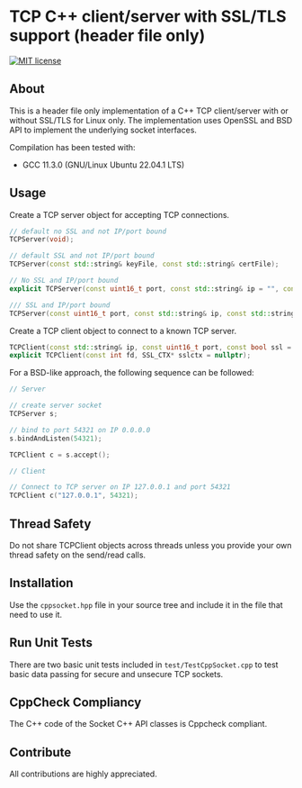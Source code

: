 # TCP C++ client/server with SSL/TLS support (header file only)
[![MIT license](https://img.shields.io/badge/license-MIT-blue.svg)](http://opensource.org/licenses/MIT)

## About
This is a header file only implementation of a C++ TCP client/server with or without SSL/TLS for Linux only.
The implementation uses OpenSSL and BSD API to implement the underlying socket interfaces.

Compilation has been tested with:
- GCC 11.3.0 (GNU/Linux Ubuntu 22.04.1 LTS)

## Usage
Create a TCP server object for accepting TCP connections. 

```cpp
// default no SSL and not IP/port bound
TCPServer(void); 

// default SSL and not IP/port bound
TCPServer(const std::string& keyFile, const std::string& certFile); 

// No SSL and IP/port bound
explicit TCPServer(const uint16_t port, const std::string& ip = "", const int backlog = 3); 

/// SSL and IP/port bound
TCPServer(const uint16_t port, const std::string& ip, const std::string& keyFile, const std::string& certFile, const int backlog = 3);
```

Create a TCP client object to connect to a known TCP server.

```cpp
TCPClient(const std::string& ip, const uint16_t port, const bool ssl = false);
explicit TCPClient(const int fd, SSL_CTX* sslctx = nullptr);
```

For a BSD-like approach, the following sequence can be followed:

```cpp
// Server

// create server socket
TCPServer s;

// bind to port 54321 on IP 0.0.0.0
s.bindAndListen(54321); 

TCPClient c = s.accept();
```

```cpp
// Client

// Connect to TCP server on IP 127.0.0.1 and port 54321
TCPClient c("127.0.0.1", 54321);
```

## Thread Safety

Do not share TCPClient objects across threads unless you provide your own thread safety on the send/read calls.

## Installation

Use the `cppsocket.hpp` file in your source tree and include it in the file that need to use it.

## Run Unit Tests

There are two basic unit tests included in `test/TestCppSocket.cpp` to test basic data passing for secure and unsecure TCP sockets.

## CppCheck Compliancy

The C++ code of the Socket C++ API classes is Cppcheck compliant.

## Contribute
All contributions are highly appreciated.
